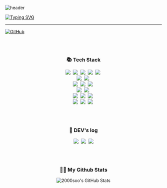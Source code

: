 ![header](https://capsule-render.vercel.app/api?type=waving&color=9BB7FF&text=&animation=twinkling&height=80)

[![Typing SVG](https://readme-typing-svg.demolab.com?font=Alkatra&weight=500&size=45&duration=4000&pause=3&color=9BB7FF&center=false&vCenter=false&multiline=true&repeat=true&width=1000&height=100&lines=Welcome+to+seonho's+GitHub!👋)](https://git.io/typing-svg)

<div align="left">

---

[![GitHub](https://hits.seeyoufarm.com/api/count/incr/badge.svg?url=https%3A%2F%2Fgithub.com%2F2000soo&count_bg=%2387CEEB&title_bg=%23555555&icon=github.svg&icon_color=%23E7E7E7&title=GitHub&edge_flat=false&count=0)](https://github.com/2000soo)

<br><br>

<div align="center">
<strong><h3> 📚 Tech Stack </h3></strong>
<p align="center">
  <!-- Frontend -->
  <img src="https://img.shields.io/badge/Java-007396?style=flat-square&logo=Java&logoColor=white"/>&nbsp;
  <img src="https://img.shields.io/badge/React-61DAFB?style=flat-square&logo=React&logoColor=white"/>&nbsp;
  <img src="https://img.shields.io/badge/Javascript-ffb13b?style=flat-square&logo=javascript&logoColor=white"/>&nbsp;
  <img src="https://img.shields.io/badge/HTML5-E34F26?style=flat-square&logo=HTML5&logoColor=white"/>&nbsp;
  <img src="https://img.shields.io/badge/CSS3-1572B6?style=flat-square&logo=CSS3&logoColor=white"/>&nbsp;
  <br>
  <!-- Backend -->
  <img src="https://img.shields.io/badge/Spring-6DB33F?style=flat-square&logo=Spring&logoColor=white"/>&nbsp;
  <img src="https://img.shields.io/badge/SpringBoot-6DB33F?style=flat-square&logo=SpringBoot&logoColor=white"/>&nbsp;
  <br>
  <!-- Database -->
  <img src="https://img.shields.io/badge/Mysql-E6B91E?style=flat-square&logo=MySql&logoColor=white"/>&nbsp;
  <img src="https://img.shields.io/badge/Oracle-F80000?style=flat-square&logo=Oracle&logoColor=white"/>&nbsp;
  <img src="https://img.shields.io/badge/DBeaver-372923?style=flat-square&logo=DBeaver&logoColor=white"/>&nbsp;
  <br>
  <!-- DevOps -->
  <img src="https://img.shields.io/badge/AWS-232F3E?style=flat-square&logo=AmazonAWS&logoColor=white"/>&nbsp;
  <img src="https://img.shields.io/badge/Docker-2496ED?style=flat-square&logo=Docker&logoColor=white"/>&nbsp;
  <br>
  <!-- Tools -->
  <img src="https://img.shields.io/badge/Figma-F24E1E?style=flat-square&logo=Figma&logoColor=white"/>&nbsp;
  <img src="https://img.shields.io/badge/Notion-000000?style=flat-square&logo=Notion&logoColor=white"/>&nbsp;
  <img src="https://img.shields.io/badge/Slack-4A154B?style=flat-square&logo=Slack&logoColor=white"/>&nbsp;
  <br>
  <!-- Other -->
  <img src="https://img.shields.io/badge/Flutter-02569B?style=flat-square&logo=Flutter&logoColor=white"/>&nbsp;
  <img src="https://img.shields.io/badge/Kotlin-7F52FF?style=flat-square&logo=Kotlin&logoColor=white"/>&nbsp;
  <img src="https://img.shields.io/badge/GitHub-181717?style=flat-square&logo=GitHub&logoColor=white"/>&nbsp;
</p>
</div>


<br><br>

<div align="center">
<strong><h3> 🌈 DEV's log </h3></strong>
<p align="center">
  <a href="[https://velog.io/@hyeinisfree](https://velog.io/@2000so/posts)"><img src="https://img.shields.io/badge/Tech%20Blog-11B48A?style=flat-square&logo=Vimeo&logoColor=white&link=[[https://velog.io/@hyeinisfree](https://velog.io/@2000so/posts)](https://velog.io/@2000so/posts)"/></a>&nbsp;
  <a href="[https://www.instagram.com/dev.dobby/](https://www.instagram.com/accounts/onetap/?next=%2F)"><img src="https://img.shields.io/badge/Instagram-E4405F?style=flat-square&logo=Instagram&logoColor=white&link=[[https://www.instagram.com/hye_inisfree](https://www.instagram.com/accounts/onetap/?next=%2F)](https://www.instagram.com/accounts/onetap/?next=%2F)/"/></a>&nbsp;
  <a href="mailto:kimhyein7110@gmail.com"><img src="https://img.shields.io/badge/Gmail-d14836?style=flat-square&logo=Gmail&logoColor=white&link=songseonho1235@gmail.com"/></a>
</p>
</div>

<br><br>

<div align="center">
<strong><h3> 👩‍💻 My Github Stats  </h3></strong>

![2000soo's GitHub Stats][20]

<!-- links -->
[10]: https://www.linkedin.com/in/stuart-turner-43958414/
[10.2]: https://img.shields.io/badge/LinkedIn--_.svg?style=social&logo=linkedin

[20]: https://github-readme-stats.vercel.app/api?username=2000soo&count_private=true&show_icons=true&theme=tokyonight&hide=contribs
</div>

